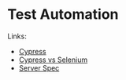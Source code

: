 # Test Automation

Links:
- [Cypress](https://www.cypress.io)
- [Cypress vs Selenium](https://automationrhapsody.com/cypress-vs-selenium-end-era/)
- [Server Spec](https://www.cypress.io/how-it-works)
